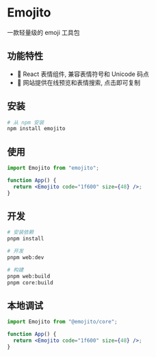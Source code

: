 # Emojito

一款轻量级的 emoji 工具包

## 功能特性

- 🎯 React 表情组件, 兼容表情符号和 Unicode 码点
- 🎨 网站提供在线预览和表情搜索, 点击即可复制

## 安装

```bash
# 从 npm 安装
npm install emojito
```

## 使用

```jsx
import Emojito from "emojito";

function App() {
  return <Emojito code="1f600" size={48} />;
}
```

## 开发

```bash
# 安装依赖
pnpm install

# 开发
pnpm web:dev

# 构建
pnpm web:build
pnpm core:build
```

## 本地调试

```jsx
import Emojito from "@emojito/core";

function App() {
  return <Emojito code="1f600" size={48} />;
}
```
